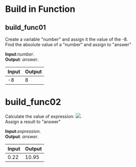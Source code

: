 # Build in Function

## build_func01

Create a variable "number"  and assign it the value of the -8.\
Find the absolute value of a "number" and assign to  "answer" 

**Input**:*number*.\
**Output**: *answer*.

|   **Input**   |   **Output**    |
|---------------|-----------------|
|-8             |8                |

# build_func02

Calculate the value of expression:  <img src="https://latex.codecogs.com/gif.latex?\3(\frac{7}{5}-\frac{9}{4}">.\
Assign a result to "answer"

**Input**:*expression*.\
**Output**: *answer*.

|   **Input**   |   **Output**    |
|---------------|-----------------|
|0.22           |10.95            |